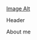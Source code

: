   [Image Alt](https://raw.githubusercontent.com/KOMMERCHESKYY/kommercheskyy/blob/main/1000300958.png)
  

Header

About me
